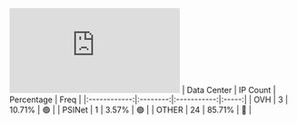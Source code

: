 ![Diagramm](https://github.com/obajay/StateSync-snapshots/blob/main/Projects/Dora/1/README.md)
| Data Center | IP Count | Percentage | Freq |
|:------------:|:--------:|:-----------:|:-----:|
| OVH | 3 | 10.71% | 🟢 |
| PSINet | 1 | 3.57% | 🟢 |
| OTHER | 24 | 85.71% | 🔴 |